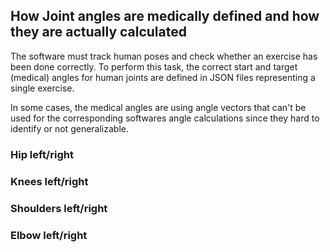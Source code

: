 ## How Joint angles are medically defined and how they are actually calculated

The software must track human poses and check whether an exercise has been done correctly. To perform this task, the correct start and target (medical) angles for human joints are defined in JSON files representing a single exercise.

In some cases, the medical angles are using angle vectors that can't be used for the corresponding softwares angle calculations since they hard to identify or not generalizable.

### Hip left/right

### Knees left/right

### Shoulders left/right

### Elbow left/right
